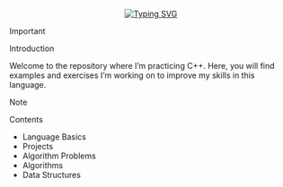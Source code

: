 <p align = "center">
  <a href="https://git.io/typing-svg"><img src="https://readme-typing-svg.demolab.com?font=Fira+Code&weight=800&size=30&pause=1000&color=6018F7&width=435&lines=Practicing+C%2B%2B.+%F0%9F%91%A8%E2%80%8D%F0%9F%92%BB" alt="Typing SVG" /></a>
</p>

> [!IMPORTANT]
> Introduction

Welcome to the repository where I’m practicing C++. Here, you will find examples and exercises I’m working on to improve my skills in this language.

> [!NOTE]
> Contents
* Language Basics
* Projects
* Algorithm Problems
* Algorithms
* Data Structures
